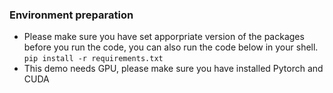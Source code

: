 ### Environment preparation
- Please make sure you have set apporpriate version of the packages before you run the code, you can also run the code below in your shell.
`pip install -r requirements.txt`
- This demo needs GPU, please make sure you have installed Pytorch and CUDA
